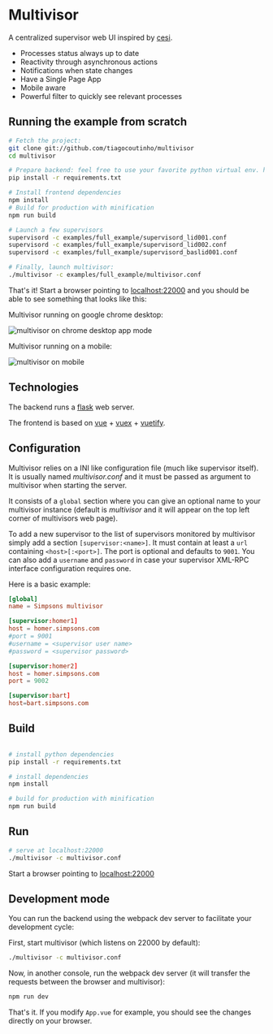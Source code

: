 # Multivisor

A centralized supervisor web UI inspired by [cesi](https://github.com/gamegos/cesi).

* Processes status always up to date
* Reactivity through asynchronous actions
* Notifications when state changes
* Have a Single Page App
* Mobile aware
* Powerful filter to quickly see relevant processes

## Running the example from scratch

```bash
# Fetch the project:
git clone git://github.com/tiagocoutinho/multivisor
cd multivisor

# Prepare backend: feel free to use your favorite python virtual env. here
pip install -r requirements.txt

# Install frontend dependencies
npm install
# Build for production with minification
npm run build

# Launch a few supervisors
supervisord -c examples/full_example/supervisord_lid001.conf
supervisord -c examples/full_example/supervisord_lid002.conf
supervisord -c examples/full_example/supervisord_baslid001.conf

# Finally, launch multivisor:
./multivisor -c examples/full_example/multivisor.conf
```

That's it! Start a browser pointing to [localhost:22000](http://localhost:22000) and
you should be able to see something that looks like this:

Multivisor running on google chrome desktop:

![multivisor on chrome desktop app mode](doc/multivisor_desktop.png)

Multivisor running on a mobile:

![multivisor on mobile](doc/multivisor_mobile.png)


## Technologies

The backend runs a [flask](http://flask.pocoo.org/) web server.

The frontend is based on [vue](https://vuejs.org/) + [vuex](https://vuex.vuejs.org/) + [vuetify](https://vuetifyjs.com/).


## Configuration

Multivisor relies on a INI like configuration file (much like supervisor itself). It is usually named *multivisor.conf* and it
must be passed as argument to multivisor when starting the server.

It consists of a `global` section where you can give an optional
name to your multivisor instance (default is *multivisor* and
it will appear on the top left corner of multivisors web page).

To add a new supervisor to the list of supervisors monitored by multivisor
simply add a section `[supervisor:<name>]`. It must contain at least a `url`
containing `<host>[:<port>]`. The port is optional and defaults to `9001`.
You can also add a `username` and `password` in case your supervisor XML-RPC
interface configuration requires one.

Here is a basic example:

```toml
[global]
name = Simpsons multivisor

[supervisor:homer1]
host = homer.simpsons.com
#port = 9001
#username = <supervisor user name>
#password = <supervisor password>

[supervisor:homer2]
host = homer.simpsons.com
port = 9002

[supervisor:bart]
host=bart.simpsons.com
```

## Build

``` bash

# install python dependencies
pip install -r requirements.txt

# install dependencies
npm install

# build for production with minification
npm run build


```

## Run

``` bash
# serve at localhost:22000
./multivisor -c multivisor.conf
```

Start a browser pointing to [localhost:22000](http://localhost:22000)

## Development mode

You can run the backend using the webpack dev server to facilitate your development cycle:

First, start multivisor (which listens on 22000 by default):

``` bash
./multivisor -c multivisor.conf
```

Now, in another console, run the webpack dev server (it will
transfer the requests between the browser and multivisor):

``` bash
npm run dev
```

That's it. If you modify `App.vue` for example, you should see the changes directly on your browser.
